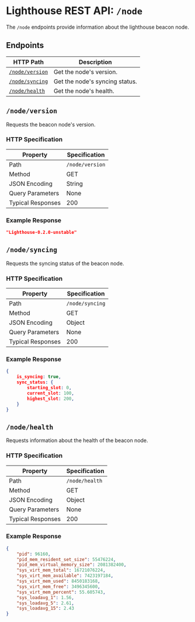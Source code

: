 # Lighthouse REST API: `/node`

The `/node` endpoints provide information about the lighthouse beacon node.

## Endpoints

HTTP Path | Description |
| --- | -- |
[`/node/version`](#nodeversion) | Get the node's version.
[`/node/syncing`](#nodesyncing) | Get the node's syncing status.
[`/node/health`](#nodehealth)   | Get the node's health.

## `/node/version`

Requests the beacon node's version.

### HTTP Specification

| Property | Specification |
| --- |--- |
Path | `/node/version`
Method | GET
JSON Encoding | String
Query Parameters | None
Typical Responses | 200

### Example Response

```json
"Lighthouse-0.2.0-unstable"
```

## `/node/syncing`

Requests the syncing status of the beacon node.

### HTTP Specification

| Property | Specification |
| --- |--- |
Path | `/node/syncing`
Method | GET
JSON Encoding | Object
Query Parameters | None
Typical Responses | 200

### Example Response

```json
{
	is_syncing: true,
	sync_status: {
	    starting_slot: 0,
    	current_slot: 100,
    	highest_slot: 200,
	}
}
```

## `/node/health`

Requests information about the health of the beacon node.

### HTTP Specification

| Property | Specification |
| --- |--- |
Path | `/node/health`
Method | GET
JSON Encoding | Object
Query Parameters | None
Typical Responses | 200

### Example Response

```json
{
    "pid": 96160,
    "pid_mem_resident_set_size": 55476224,
    "pid_mem_virtual_memory_size": 2081382400,
    "sys_virt_mem_total": 16721076224,
    "sys_virt_mem_available": 7423197184,
    "sys_virt_mem_used": 8450183168,
    "sys_virt_mem_free": 3496345600,
    "sys_virt_mem_percent": 55.605743,
    "sys_loadavg_1": 1.56,
    "sys_loadavg_5": 2.61,
    "sys_loadavg_15": 2.43
}
```
